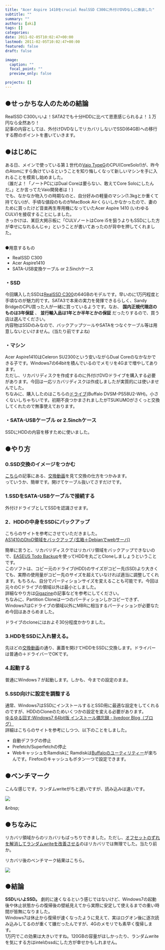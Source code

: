 ```yaml
---
title: "Acer Aspire 1410をcrucial RealSSD C300に外付けDVDなしに換装した"
subtitle: ""
summary: ""
authors: [aki]
tags: []
categories: 
date: 2011-02-05T10:02:47+00:00
lastmod: 2011-02-05T10:02:47+00:00
featured: false
draft: false

image:
  caption: ""
  focal_point: ""
  preview_only: false

projects: []
---
```

## ●せっかちな人のための結論
RealSSD C300いいよ！SATA2でも十分HDDに比べて恩恵感じられるよ！１万円なら全然あり！  
記事の内容としては、外付けDVDなしでリカバリしないでSSD(64GB)への移行する際のポイントを書いていきます。
## ●はじめに
ある日、メインで使っている第１世代の[Vaio TypeG](http://www.vaio.sony.co.jp/Products/G1/lineup.html)のCPU(CoreSolo!)が、昨今のAtomにすら負けているということを知り悔しくなって新しいマシンを手に入れることを模索し始めました。  
（誰だよ！「ノートPCにはDual Coreは要らない、敢えてCore Soloにしたんだ。」とか言ってたVaio開発者は！)  
でも、なかなか物入りの時期なのと、自分好みの軽量のマシン(1.3kgとか重くて持てない)が、手頃な値段のものがMacBook Airくらいしかなかったので、妻のために買ったけど音楽再生専用機になっていたAcer Aspire 1410 (いわゆるCULV)を接収することにしました。  
きっかけは、某巨大掲示板に「CULVノートはCore i5を狙うよりもSSDにした方が幸せになれるんじゃ」ということが書いてあったのが背中を押してくれました。
## 

●用意するもの

- RealSSD C300
- Acer Aspire1410
- SATA-USB変換ケーブル or 2.5inchケース

### ・SSD
今回購入したSSDは[RealSSD C300](http://kakaku.com/item/K0000123893/)の64GBのモデルです。早いのに1万円程度と手頃なのが魅力的です。SATA3で本来の実力を発揮できるらしく、Sandy BridgeのCPU買った人が一緒に買っているようです。なお、 **国内正規代理店のものは3年保証** 、 **並行輸入品は1年とか半年とかの保証** だったりするので、買う店は選んでください。  
内容物はSSDのみなので、バックアップツールやSATAをつなぐケーブル等は用意しないといけません。(当たり前ですよね)
### ・マシン
Acer Aspire1410はCeleron SU2300という安いながらDual Coreのなかなかできる子です。Windows7の64bitを積んでいるのでメモリを4Gまで増やしてあります。  
ただし、リカバリディスクを作成するのに外付けDVDドライブを購入する必要があります。今回は一応リカバリディスクは作成しましたが実質的には使いませんでした。  
ちなみに、購入したのはこちらの[ドライブ](http://kakaku.com/item/K0000049455/)(Buffalo DVSM-PS58U2-WH)。小さくないしちゃちいです。初期不良つかまされましたがTSUKUMOがさくっと交換してくれたので無事使えております。
### ・SATA-USBケーブル or 2.5inchケース
SSDにHDDの内容を移すために使いました。
## ●やり方

### 0.SSD交換のイメージをつかむ
[こちら](http://project-r.org/cgi-bin/diarypro/diary.cgi?date=20091025)の記事にある、[交換動画](http://www.twitvid.com/05C06)を見て交換の仕方をつかみます。  
っていうか、簡単です。開けてケーブル抜いてさすだけです。
### 1.SSDをSATA-USBケーブルで接続する
外付けドライブとしてSSDを認識させます。
### 2．HDDの中身をSSDにバックアップ
こちらのサイトを参考にさせていただきました。  
[AS1410のDtoD領域をバックアップ (玄箱＋Debianでwebサーバ)](http://www23.atpages.jp/ttomblog/2010/01/as1410.html)

簡単に言うと、リカバリディスクではリカバリ領域をバックアップできないので、[EASEUS Todo Backup](http://www.todo-backup.com/)を使ってHDDを丸ごとCloneしましょうということです。  
このソフトは、コピー元のドライブ(HDD)のサイズがコピー先(SSD)より大きくても、実際の使用量がコピー先のサイズを超えていなければ適当に調整してくれます。もちろん、自分でパーティションサイズを変えることも可能です。今回は元々のCドライブの領域以外は最小としました。  
詳細なやり方は[Gigazine](http://gigazine.net/news/20090811_easeus_todo_backup/)の記事などを参考にしてください。  
ちなみに、Partition Cloneは一つのパーティションしかコピーできず、Windows7はCドライブの領域以外にMBRに相当するパーティションが必要なため今回はあきらめました。

ドライブのcloneにはおよそ30分程度かかりました。

### 3.HDDをSSDに入れ替える。
先ほどの[交換動画](http://www.twitvid.com/05C06)の通り、裏蓋を開けてHDDをSSDに交換します。ドライバーは普通の＋ドライバーでOKです。
### 4.起動する
普通にWindows７が起動します。しかも、今までの設定のまま。
### 5.SSD向けに設定を調整する
通常、Windows7はSSDにインストールするとSSD用に最適な設定をしてくれるのですが、HDDのCloneのためいくつかの設定を変える必要があります。  
[ゆるゆる回す:Windows7 64bit版 インストール備忘録 - livedoor Blog（ブログ）](http://blog.livedoor.jp/inainao/archives/51327739.html)  
詳細はこちらのサイトを参考にしつつ、以下のことをしました。
- 自動デフラグの停止
- Prefetch/Superfetchの停止
- WebキャッシュをRamdiskに
Ramdiskは[Buffaloのユーティリティー](http://buffalo.jp/download/driver/memory/ramdisk.html)が楽ちんです。Firefoxのキャッシュもボタン一つで設定できます。
## ●ベンチマーク
こんな感じです。ランダムwriteがちと遅いですが、読み込みは速いです。

![](https://chezou.files.wordpress.com/2011/02/ssd.png)

&amp;nbsp;

## ●ちなみに
リカバリ領域からのリカバリもばっちりできました。ただし、[オフセットのずれを解消してランダムwriteを改善させる](http://d.hatena.ne.jp/Lansen/20100724/1279973697)のはリカバリでは無理でした。当たり前か。

リカバリ後のベンチマーク結果はこちら。

![](https://chezou.files.wordpress.com/2011/02/ssd_recovery.png)

## ●結論
**SSDいいよSSD。** 劇的に速くなるという感じではないけど、Windows7の起動後や休止状態からの復帰後の壁紙見えてから実際に安定して使えるまでの重い時間が皆無になりました。  
Windows7は休止から復帰が速くなったように見えて、実はログオン後に逐次読み込みしてるのが重くて嫌だったんですが、4Gのメモリでも素早く復帰します。  
1万円でこの効果は大きいですね。120GBの容量がほしかったり、ランダムwriteを気にする方はintelのssdにした方が幸せかもしれません。
